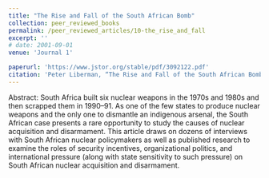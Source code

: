 ```yaml
---
title: "The Rise and Fall of the South African Bomb"
collection: peer_reviewed_books
permalink: /peer_reviewed_articles/10-the_rise_and_fall
excerpt: ''
# date: 2001-09-01
venue: 'Journal 1'

paperurl: 'https://www.jstor.org/stable/pdf/3092122.pdf' 
citation: 'Peter Liberman, “The Rise and Fall of the South African Bomb,” <i>International Security</i>, Vol. 26, No. 2 (Fall 2001): 45–86. '
---
```


Abstract: South Africa built six nuclear weapons in the 1970s and 1980s and then scrapped them in 1990–91. As one of the few states to produce nuclear weapons and the only one to dismantle an indigenous arsenal, the South African case presents a rare opportunity to study the causes of nuclear acquisition and disarmament. This article draws on dozens of interviews with South African nuclear policymakers as well as published research to examine the roles of security incentives, organizational politics, and international pressure (along with state sensitivity to such pressure) on South African nuclear acquisition and disarmament. 

<!-- [Download paper here](http://academicpages.github.io/files/paper1.pdf) -->

<!-- Recommended citation: Your Name, You. (2009). "Paper Title Number 1." <i>Journal 1</i>. 1(1). -->
